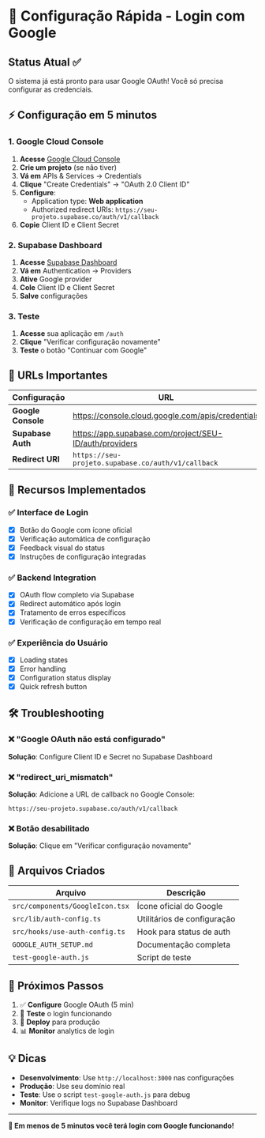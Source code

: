 # 🚀 Configuração Rápida - Login com Google

## Status Atual ✅

O sistema já está pronto para usar Google OAuth! Você só precisa configurar as credenciais.

## ⚡ Configuração em 5 minutos

### 1. Google Cloud Console

1. **Acesse** [Google Cloud Console](https://console.cloud.google.com/)
2. **Crie um projeto** (se não tiver)
3. **Vá em** APIs & Services → Credentials
4. **Clique** "Create Credentials" → "OAuth 2.0 Client ID"
5. **Configure**:
   - Application type: **Web application**
   - Authorized redirect URIs: `https://seu-projeto.supabase.co/auth/v1/callback`
6. **Copie** Client ID e Client Secret

### 2. Supabase Dashboard

1. **Acesse** [Supabase Dashboard](https://app.supabase.com/)
2. **Vá em** Authentication → Providers
3. **Ative** Google provider
4. **Cole** Client ID e Client Secret
5. **Salve** configurações

### 3. Teste

1. **Acesse** sua aplicação em `/auth`
2. **Clique** "Verificar configuração novamente"
3. **Teste** o botão "Continuar com Google"

## 🔧 URLs Importantes

| Configuração | URL |
|--------------|-----|
| **Google Console** | https://console.cloud.google.com/apis/credentials |
| **Supabase Auth** | https://app.supabase.com/project/SEU-ID/auth/providers |
| **Redirect URI** | `https://seu-projeto.supabase.co/auth/v1/callback` |

## 📱 Recursos Implementados

### ✅ Interface de Login
- [x] Botão do Google com ícone oficial
- [x] Verificação automática de configuração
- [x] Feedback visual do status
- [x] Instruções de configuração integradas

### ✅ Backend Integration
- [x] OAuth flow completo via Supabase
- [x] Redirect automático após login
- [x] Tratamento de erros específicos
- [x] Verificação de configuração em tempo real

### ✅ Experiência do Usuário
- [x] Loading states
- [x] Error handling
- [x] Configuration status display
- [x] Quick refresh button

## 🛠️ Troubleshooting

### ❌ "Google OAuth não está configurado"
**Solução**: Configure Client ID e Secret no Supabase Dashboard

### ❌ "redirect_uri_mismatch"
**Solução**: Adicione a URL de callback no Google Console:
```
https://seu-projeto.supabase.co/auth/v1/callback
```

### ❌ Botão desabilitado
**Solução**: Clique em "Verificar configuração novamente"

## 📄 Arquivos Criados

| Arquivo | Descrição |
|---------|-----------|
| `src/components/GoogleIcon.tsx` | Ícone oficial do Google |
| `src/lib/auth-config.ts` | Utilitários de configuração |
| `src/hooks/use-auth-config.ts` | Hook para status de auth |
| `GOOGLE_AUTH_SETUP.md` | Documentação completa |
| `test-google-auth.js` | Script de teste |

## 🎯 Próximos Passos

1. ✅ **Configure** Google OAuth (5 min)
2. 📱 **Teste** o login funcionando
3. 🚀 **Deploy** para produção
4. 📊 **Monitor** analytics de login

## 💡 Dicas

- **Desenvolvimento**: Use `http://localhost:3000` nas configurações
- **Produção**: Use seu domínio real
- **Teste**: Use o script `test-google-auth.js` para debug
- **Monitor**: Verifique logs no Supabase Dashboard

---

**🎉 Em menos de 5 minutos você terá login com Google funcionando!**
